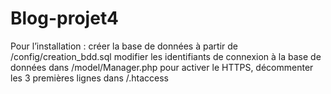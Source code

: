 # Blog-projet4
Pour l’installation :
créer la base de données à partir de /config/creation_bdd.sql
modifier les identifiants de connexion à la base de données dans /model/Manager.php
pour activer le HTTPS, décommenter les 3 premières lignes dans /.htaccess